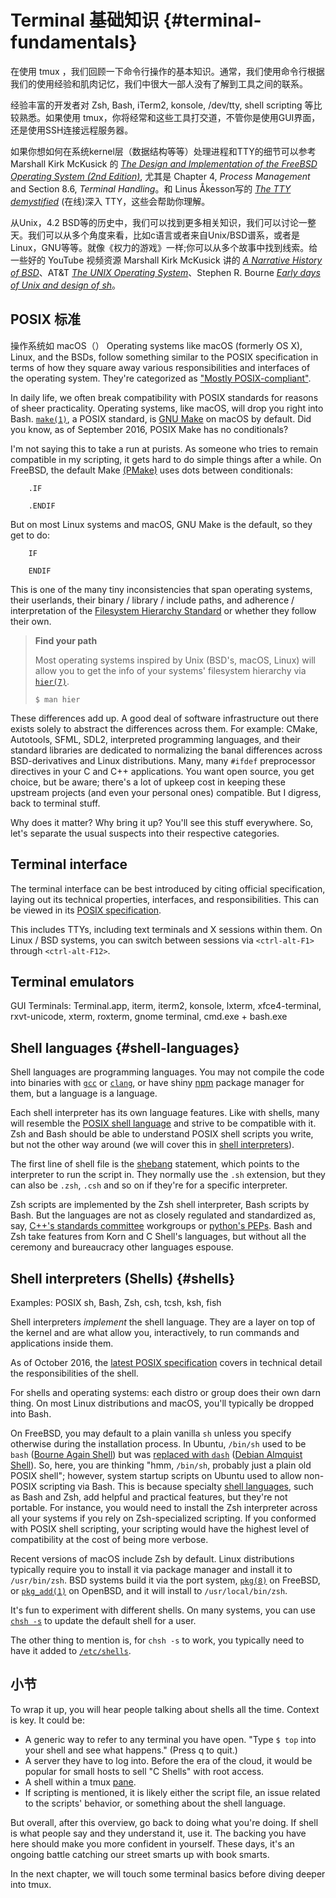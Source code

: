 # Terminal 基础知识 {#terminal-fundamentals}

在使用 tmux ，我们回顾一下命令行操作的基本知识。通常，我们使用命令行根据我们的使用经验和肌肉记忆，我们中很大一部人没有了解到工具之间的联系。

经验丰富的开发者对 Zsh, Bash, iTerm2, konsole, /dev/tty, shell scripting 等比较熟悉。如果使用 tmux，你将经常和这些工具打交道，不管你是使用GUI界面，还是使用SSH连接远程服务器。

如果你想如何在系统kernel层（数据结构等等）处理进程和TTY的细节可以参考 Marshall Kirk
McKusick 的 [*The Design and Implementation of the FreeBSD
Operating System (2nd Edition)*](http://amzn.to/2iTmVyv), 尤其是 Chapter 4, *Process Management* and Section
8.6, *Terminal Handling*。和  Linus Åkesson写的 [*The TTY demystified*](http://www.linusakesson.net/programming/tty/index.php) (在线)深入 TTY，这些会帮助你理解。


从Unix，4.2 BSD等的历史中，我们可以找到更多相关知识，我们可以讨论一整天。我们可以从多个角度来看，比如c语言或者来自Unix/BSD谱系，或者是Linux，GNU等等。就像《权力的游戏》一样;你可以从多个故事中找到线索。给一些好的 YouTube 视频资源 Marshall Kirk McKusick 讲的 [*A Narrative History of BSD*](https://www.youtube.com/watch?v=bVSXXeiFLgk)、AT&T [*The UNIX Operating System*](https://www.youtube.com/watch?v=tc4ROCJYbm0)、Stephen R. Bourne  [*Early days of Unix and design of sh*](https://www.youtube.com/watch?v=FI_bZhV7wpI)。

## POSIX 标准

操作系统如 macOS（）
Operating systems like macOS (formerly OS X), Linux, and the BSDs, follow
something similar to the POSIX specification in terms of how they square away
various responsibilities and interfaces of the operating system. They're
categorized as ["Mostly POSIX-compliant"](https://en.wikipedia.org/wiki/POSIX#Mostly_POSIX-compliant).

In daily life, we often break compatibility with POSIX standards for reasons of
sheer practicality. Operating systems, like macOS, will drop you right into Bash.
[`make(1)`](http://pubs.opengroup.org/onlinepubs/9699919799/utilities/make.html),
a POSIX standard, is [GNU Make](https://www.gnu.org/software/make/) on macOS by
default. Did you know, as of September 2016, POSIX Make has no conditionals?

I'm not saying this to take a run at purists. As someone who tries to remain
compatible in my scripting, it gets hard to do simple things after a while. On
FreeBSD, the default Make [(PMake)](https://www.freebsd.org/doc/en_US.ISO8859-1/books/pmake/)
uses dots between conditionals:

```
    .IF

    .ENDIF
```
But on most Linux systems and macOS, GNU Make is the default, so they get to do:

```
    IF

    ENDIF
```
This is one of the many tiny inconsistencies that span operating systems, their
userlands, their binary / library /  include paths, and adherence /
interpretation of the [Filesystem Hierarchy Standard](https://en.wikipedia.org/wiki/Filesystem_Hierarchy_Standard)
or whether they follow their own.

> **Find your path**
> 
> Most operating systems inspired by Unix (BSD's, macOS, Linux) will allow you
> to get the info of your systems' filesystem hierarchy via [`hier(7)`](https://www.freebsd.org/cgi/man.cgi?hier(7)).
>
> ```
> $ man hier
> ```

These differences add up. A good deal of software infrastructure out
there exists solely to abstract the differences across them. For example: CMake,
Autotools, SFML, SDL2, interpreted programming languages, and their standard
libraries are dedicated to normalizing the banal differences across
BSD-derivatives and Linux distributions. Many, many `#ifdef` preprocessor
directives in your C and C++ applications. You want open source, you get choice,
but be aware; there's a lot of upkeep cost in keeping these upstream projects
(and even your personal ones) compatible. But I digress, back to terminal stuff.

Why does it matter? Why bring it up? You'll see this stuff everywhere.
So, let's separate the usual suspects into their respective categories.

## Terminal interface

The terminal interface can be best introduced by citing official specification,
laying out its technical properties, interfaces, and responsibilities. This can
be viewed in its [POSIX specification](http://pubs.opengroup.org/onlinepubs/9699919799/basedefs/V1_chap11.html).

This includes TTYs, including text terminals and X sessions within them. On
Linux / BSD systems, you can switch between sessions via `<ctrl-alt-F1>`
through `<ctrl-alt-F12>`.

## Terminal emulators

GUI Terminals: Terminal.app, iterm, iterm2, konsole, lxterm, xfce4-terminal,
rxvt-unicode, xterm, roxterm, gnome terminal, cmd.exe + bash.exe

## Shell languages {#shell-languages}

Shell languages are programming languages. You may not compile the code
into binaries with [`gcc`](https://gcc.gnu.org/) or [`clang`](http://clang.llvm.org/),
or have shiny [npm](https://www.npmjs.com/) package manager for them, but a
language is a language.

Each shell interpreter has its own language features. Like with shells, many
will resemble the [POSIX shell language](http://pubs.opengroup.org/onlinepubs/9699919799/utilities/V3_chap02.html#tag_18_01)
and strive to be compatible with it. Zsh and Bash should be able to understand
POSIX shell scripts you write, but not the other way around (we will cover this
in [shell interpreters](#shells)).

The first line of shell file is the [shebang](https://en.wikipedia.org/wiki/Shebang_(Unix))
statement, which points to the interpreter to run the script in. They normally
use the `.sh` extension, but they can also be `.zsh`, `.csh` and so on if
they're for a specific interpreter.

Zsh scripts are implemented by the Zsh shell interpreter, Bash scripts by Bash.
But the languages are not as closely regulated and standardized as, say, [C++'s
standards committee](http://www.open-std.org/jtc1/sc22/wg21/) workgroups or
[python's PEPs](https://www.python.org/dev/peps/). Bash and Zsh take features
from Korn and C Shell's languages, but without all the ceremony and bureaucracy
other languages espouse.

## Shell interpreters (Shells) {#shells}

Examples: POSIX sh, Bash, Zsh, csh, tcsh, ksh, fish

Shell interpreters *implement* the shell language. They are a layer on top of
the kernel and are what allow you, interactively, to run commands and
applications inside them.

As of October 2016, the [latest POSIX specification](http://pubs.opengroup.org/onlinepubs/9699919799/utilities/sh.html)
covers in technical detail the responsibilities of the shell.

For shells and operating systems: each distro or group does their own darn
thing. On most Linux distributions and macOS, you'll typically be dropped into
Bash.

On FreeBSD, you may default to a plain vanilla `sh` unless you specify
otherwise during the installation process. In Ubuntu, `/bin/sh` used to be
`bash` ([Bourne Again Shell](https://en.wikipedia.org/wiki/Bourne_shell)) but
was [replaced with `dash`](https://wiki.ubuntu.com/DashAsBinSh)
([Debian Almquist Shell](https://en.wikipedia.org/wiki/Almquist_shell)). So,
here, you are thinking "hmm, `/bin/sh`, probably just a plain old POSIX shell";
however, system startup scripts on Ubuntu used to allow non-POSIX scripting
via Bash. This is because specialty [shell languages](#shell-languages), such as
Bash and Zsh, add helpful and practical features, but they're not portable.
For instance, you would need to install the Zsh interpreter across all your
systems if you rely on Zsh-specialized scripting. If you conformed with POSIX
shell scripting, your scripting would have the highest level of compatibility
at the cost of being more verbose.

Recent versions of macOS include Zsh by default. Linux distributions
typically require you to install it via package manager and install it to
`/usr/bin/zsh`. BSD systems build it via the port system, [`pkg(8)`](https://www.freebsd.org/cgi/man.cgi?query=pkg&apropos=0&sektion=0&manpath=FreeBSD+10.3-RELEASE+and+Ports&arch=default&format=html)
on FreeBSD, or [`pkg_add(1)`](http://man.openbsd.org/pkg_add.1) on OpenBSD,
and it will install to `/usr/local/bin/zsh`.

It's fun to experiment with different shells. On many systems, you can use
[`chsh -s`](https://en.wikipedia.org/wiki/Chsh) to update the default shell for
a user.

The other thing to mention is, for `chsh -s` to work, you typically need to have
it added to [`/etc/shells`](https://bash.cyberciti.biz/guide//etc/shells).

## 小节

To wrap it up, you will hear people talking about shells all the time.
Context is key. It could be:

- A generic way to refer to any terminal you have open. "Type `$ top` into your
  shell and see what happens." (Press q to quit.)
- A server they have to log into. Before the era of the cloud, it would be
  popular for small hosts to sell "C Shells" with root access.
- A shell within a tmux [pane](#panes).
- If scripting is mentioned, it is likely either the script file, an issue
  related to the scripts' behavior, or something about the shell language.

But overall, after this overview, go back to doing what you're doing. If shell
is what people say and they understand it, use it. The backing you have here
should make you more confident in yourself. These days, it's an ongoing battle
catching our street smarts up with book smarts.

In the next chapter, we will touch some terminal basics before diving
deeper into tmux.
